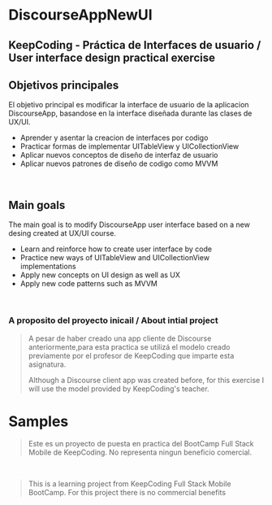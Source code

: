 # DiscourseAppNewUI

## KeepCoding -  Práctica de Interfaces de usuario / User interface design practical exercise

## Objetivos principales

El objetivo principal es modificar la interface de usuario de la aplicacion DiscourseApp, basandose en la interface diseñada durante las clases de UX/UI.


- Aprender y asentar la creacion de interfaces por codigo
- Practicar formas de implementar UITableView y UICollectionView
- Aplicar nuevos conceptos de diseño de interfaz de usuario
- Aplicar nuevos patrones de diseño de codigo como MVVM

<br />



## Main goals

The main goal is to modify DiscourseApp user interface based on a new desing created at UX/UI course.

- Learn and reinforce how to create user interface by code
- Practice new ways of UITableView and UICollectionView implementations
- Apply new concepts on UI design as well as UX
- Apply new code patterns such as MVVM

<br />

### A proposito del proyecto inicail / About intial project
>A pesar de haber creado una app cliente de Discourse anteriormente,para esta practica se utilizá el modelo creado previamente por el profesor de KeepCoding que imparte esta asignatura.
>
>Although a Discourse client app was created before, for this exercise I will use the model provided by KeepCoding's teacher.


# Samples




>Este es un proyecto de puesta en practica del BootCamp Full Stack Mobile de KeepCoding.
>No representa ningun beneficio comercial.


<br />

>This is a learning project from KeepCoding Full Stack Mobile BootCamp.
>For this project there is no commercial benefits
